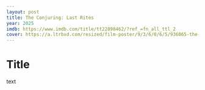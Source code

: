 ```yaml
---
layout: post
title: The Conjuring: Last Rites
year: 2025
imdb: https://www.imdb.com/title/tt22898462/?ref_=fn_all_ttl_2
cover: https://a.ltrbxd.com/resized/film-poster/9/3/6/0/6/5/936065-the-conjuring-last-rites-0-2000-0-3000-crop.jpg?v=597eedcd06
---
```


# Title

text


